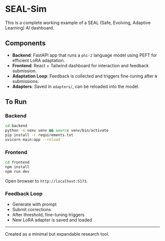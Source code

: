 # SEAL-Sim

This is a complete working example of a SEAL (Safe, Evolving, Adaptive Learning) AI dashboard.

## Components

- **Backend**: FastAPI app that runs a `phi-2` language model using PEFT for efficient LoRA adaptation.
- **Frontend**: React + Tailwind dashboard for interaction and feedback submission.
- **Adaptation Loop**: Feedback is collected and triggers fine-tuning after `N` submissions.
- **Adapters**: Saved in `adapters/`, can be reloaded into the model.

## To Run

### Backend
```bash
cd backend
python -m venv venv && source venv/bin/activate
pip install -r requirements.txt
uvicorn main:app --reload
```

### Frontend
```bash
cd frontend
npm install
npm run dev
```

Open browser to `http://localhost:5173`.

### Feedback Loop
- Generate with prompt
- Submit corrections
- After threshold, fine-tuning triggers
- New LoRA adapter is saved and loaded

---

Created as a minimal but expandable research tool.
